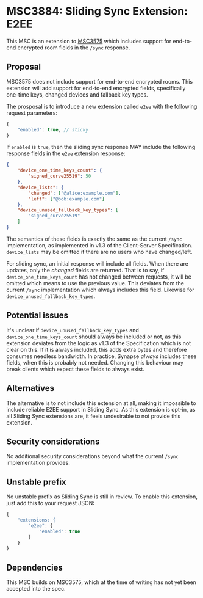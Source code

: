 # MSC3884: Sliding Sync Extension: E2EE

This MSC is an extension to [MSC3575](https://github.com/matrix-org/matrix-spec-proposals/pull/3575)
which includes support for end-to-end encrypted room fields in the `/sync` response.

## Proposal

MSC3575 does not include support for end-to-end encrypted rooms. This extension will add support for
end-to-end encrypted fields, specifically one-time keys, changed devices and fallback key types.

The prosposal is to introduce a new extension called `e2ee` with the following request parameters:
```js
{
    "enabled": true, // sticky
}
```
If `enabled` is `true`, then the sliding sync response MAY include the following response fields in
the `e2ee` extension response:
```json
{
    "device_one_time_keys_count": {
        "signed_curve25519": 50
    },
    "device_lists": {
        "changed": ["@alice:example.com"],
        "left": ["@bob:example.com"]
    },
    "device_unused_fallback_key_types": [
        "signed_curve25519"
    ]
}
```

The semantics of these fields is exactly the same as the current `/sync` implementation, as implemented
in v1.3 of the Client-Server Specification. `device_lists` may be omitted if there are no users who
have changed/left.

For sliding sync, an initial response will include all fields. When there are updates, only the
_changed_ fields are returned. That is to say, if `device_one_time_keys_count` has not changed between
requests, it will be omitted which means to use the previous value. This deviates from the current
`/sync` implementation which always includes this field. Likewise for `device_unused_fallback_key_types`.

## Potential issues

It's unclear if `device_unused_fallback_key_types` and `device_one_time_keys_count` should always be
included or not, as this extension deviates from the logic as v1.3 of the Specification which is not
clear on this. If it is always included, this adds extra bytes and therefore consumes needless
bandwidth. In practice, Synapse _always_ includes these fields, when this is probably not needed.
Changing this behaviour may break clients which expect these fields to always exist.

## Alternatives

The alternative is to not include this extension at all, making it impossible to include reliable
E2EE support in Sliding Sync. As this extension is opt-in, as all Sliding Sync extensions are, it
feels undesirable to not provide this extension.

## Security considerations

No additional security considerations beyond what the current `/sync` implementation provides.

## Unstable prefix

No unstable prefix as Sliding Sync is still in review. To enable this extension, just add this to
your request JSON:
```js
{
    "extensions: {
        "e2ee": {
            "enabled": true
        }
    }
}
```

## Dependencies

This MSC builds on MSC3575, which at the time of writing has not yet been accepted into the spec.
